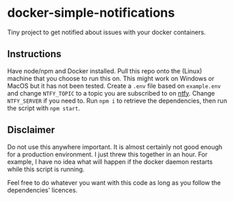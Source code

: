# docker-simple-notifications
Tiny project to get notified about issues with your docker containers. 

## Instructions
Have node/npm and Docker installed.
Pull this repo onto the (Linux) machine that you choose to run this on. This might work on Windows or MacOS but it has not been tested.
Create a `.env` file based on `example.env` and change `NTFY_TOPIC` to a topic you are subscribed to on [ntfy](https://ntfy.sh/). Change `NTFY_SERVER` if you need to.
Run `npm i` to retrieve the dependencies, then run the script with `npm start`.

## Disclaimer
Do not use this anywhere important. It is almost certainly not good enough for a production environment. I just threw this together in an hour. For example, I have no idea what will happen if the docker daemon restarts while this script is running.

Feel free to do whatever you want with this code as long as you follow the dependencies' licences.